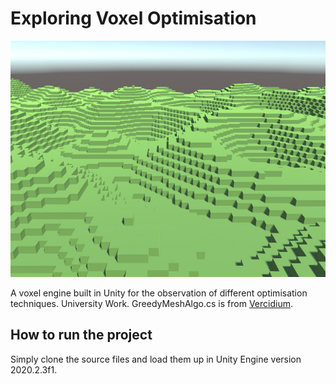 # Exploring Voxel Optimisation

![Exploring Voxel Optimisation](https://github.com/stan-davis/voxel-optimisation/blob/master/project_image.jpg)

A voxel engine built in Unity for the observation of different optimisation techniques. University Work. GreedyMeshAlgo.cs is from [Vercidium](https://gist.github.com/Vercidium/a3002bd083cce2bc854c9ff8f0118d33).

## How to run the project
Simply clone the source files and load them up in Unity Engine version 2020.2.3f1.
